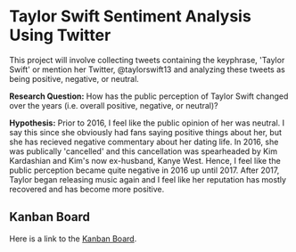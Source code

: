 # Taylor Swift Sentiment Analysis Using Twitter
This project will involve collecting tweets containing the keyphrase, 'Taylor Swift' or mention her Twitter, @taylorswift13 and analyzing these tweets as being positive, negative, or neutral.

**Research Question:** How has the public perception of Taylor Swift changed over the years (i.e. overall positive, negative, or neutral)?

**Hypothesis:** Prior to 2016, I feel like the public opinion of her was neutral. I say this since she obviously had fans saying positive things about her, but she has recieved negative commentary about her dating life. In 2016, she was publically 'cancelled' and this cancellation was spearheaded by Kim Kardashian and Kim's now ex-husband, Kanye West. Hence, I feel like the public perception became quite negative in 2016 up until 2017. After 2017, Taylor began releasing music again and I feel like her reputation has mostly recovered and has become more positive.

## Kanban Board
Here is a link to the [Kanban Board](https://github.com/users/mikaylapeterson/projects/2/views/2).
